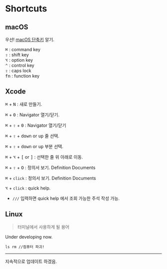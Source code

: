 # Shortcuts

## macOS

우선! [macOS 단축키](https://support.apple.com/ko-kr/HT201236) 알기.
 
<kbd>⌘</kbd> : command key<br>
<kbd>⇧</kbd> : shift key<br>
<kbd>⌥</kbd> : option key<br>
<kbd>⌃</kbd> : control key<br>
<kbd>⇪</kbd> : caps lock<br>
<kbd>fn</kbd> : function key<br>

## Xcode
<kbd>⌘</kbd> + <kbd>N</kbd> : 새로 만들기.

<kbd>⌘</kbd> + <kbd>0</kbd> : Navigator 열기/닫기.

<kbd>⌘</kbd> + <kbd>⇧</kbd> + <kbd>0</kbd> : Navigator 열기/닫기

<kbd>⌘</kbd> + <kbd>⇧</kbd> + <kbd>down</kbd> or <kbd>up</kbd> 줄 선택.

<kbd>⌘</kbd> + <kbd>⇧</kbd> + <kbd>down</kbd> or <kbd>up</kbd> 부분 선택.

<kbd>⌘</kbd> + <kbd>⌥</kbd> + <kbd>[</kbd> or <kbd>]</kbd> : 선택한 줄 위 아래로 이동.

<kbd>⌘</kbd> + <kbd>⇧</kbd> + <kbd>O</kbd> : 정의서 보기. Definition Documents

<kbd>⌘</kbd> + `click` : 정의서 보기. Definition Documents

<kbd>⌥</kbd> + `click` : quick help.

- `///` 입력하면 quick help 에서 조회 가능한 주석 작성 가능.


## Linux
> 터미널에서 사용하게 될 용어

Under developing now.

```terminal
ls rm //컴퓨터 파괴!
```

---

지속적으로 업데이트 하겠음.

